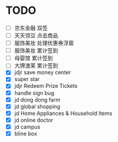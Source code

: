 # TODO
- [ ] 京东金融  双签
- [ ] 天天领豆  点击商品
- [ ] 服饰美妆  处理优惠券浮窗
- [ ] 服饰美妆  累计签到
- [ ] 母婴馆  累计签到
- [ ] 大牌澳莱  累计签到
- [x] jdjr save money center
- [x] super star
- [x] jdjr Redeem Prize Tickets
- [x] handle sign bug
- [x] jd dong dong farm
- [x] jd global shopping
- [x] jd Home Appliances & Household Items
- [x] jd online doctor
- [x] jd campus
- [x] bline box
